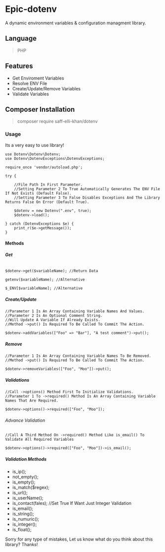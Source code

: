 # Epic-dotenv

A dynamic environment variables & configuration managment library.

## Language

> PHP

## Features

- Get Enviroment Variables
- Resolve ENV File
- Create/Update/Remove Variables
- Validate Variables

## Composer Installation

> composer require saff-elli-khan/dotenv

### Usage

Its a very easy to use library!

```
use Dotenv\Dotenv\Dotenv;
use Dotenv\DotenvExceptions\DotenvExceptions;

require_once 'vendor/autoload.php';

try {

    //File Path In First Parameter.
    //Setting Parameter 2 To True Automatically Generates The ENV File If Not Exists (Default False).
    //Setting Parameter 3 To False Disables Exceptions And The Library Returns False On Error (Default True).

    $dotenv = new Dotenv(".env", true);
    $dotenv->load();

} catch (DotenvExceptions $e) {
    print_r($e->getMessage());
}

```

#### Methods

##### Get

```

$dotenv->get($variableName); //Return Data

getenv($variableName); //Alternative

$_ENV[$variableName]; //Alternative

```

##### Create/Update

```
//Parameter 1 Is An Array Containing Variable Names And Values.
//Parameter 2 Is An Optional Comment String.
//Will Update A Variable If Already Exists.
//Method ->put() Is Required To Be Called To Commit The Action.

$dotenv->addVariables(["Foo" => "Bar"], "A test comment")->put();

```

##### Remove

```
//Parameter 1 Is An Array Containing Variable Names To Be Removed.
//Method ->put() Is Required To Be Called To Commit The Action.

$dotenv->removeVariables(["Foo", "Moo"])->put();

```

##### Validations

```
//Call ->options() Method First To Initialize Validations.
//Parameter 1 To ->required() Method Is An Array Containing Variable Names That Are Required.

$dotenv->options()->required(["Foo", "Moo"]);

```

###### Advance Validation

```
//Call A Third Method On ->required() Method Like is_email() To Validate All Required Variables

$dotenv->options()->required(["Foo", "Moo"])->is_email();

```

##### Validation Methods

* is_ip();
* not_empty();
* is_empty();
* is_match($regex);
* is_url();
* is_userName();
* is_contact(fales); //Set True If Want Just Integer Validation
* is_email();
* is_string();
* is_numuric();
* is_integer();
* is_float();

Sorry for any type of mistakes, Let us know what do you think about this library? Thanks!
